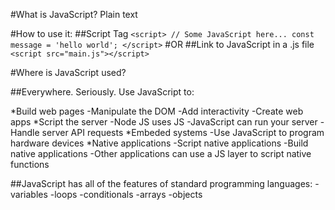 #What is JavaScript?
Plain text

#How to use it:
##Script Tag
`<script>
  // Some JavaScript here...
  const message = 'hello world';
</script>`
#OR
##Link to JavaScript in a .js file
`<script src="main.js"></script>`

#Where is JavaScript used?

##Everywhere. Seriously. Use JavaScript to:

*Build web pages
    -Manipulate the DOM
    -Add interactivity
    -Create web apps
*Script the server
    -Node JS uses JS
    -JavaScript can run your server
    -Handle server API requests
*Embeded systems
    -Use JavaScript to program hardware devices
*Native applications
    -Script native applications
    -Build native applications
    -Other applications can use a JS layer to script native functions


##JavaScript has all of the features of standard programming languages:
-variables
-loops
-conditionals
-arrays
-objects
